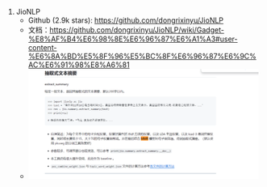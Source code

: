 1. JioNLP
   - Github (2.9k stars): https://github.com/dongrixinyu/JioNLP
   - 文档：https://github.com/dongrixinyu/JioNLP/wiki/Gadget-%E8%AF%B4%E6%98%8E%E6%96%87%E6%A1%A3#user-content-%E6%8A%BD%E5%8F%96%E5%BC%8F%E6%96%87%E6%9C%AC%E6%91%98%E8%A6%81
   - ![](.01_文本摘要_images/抽取式文档摘要.png)
